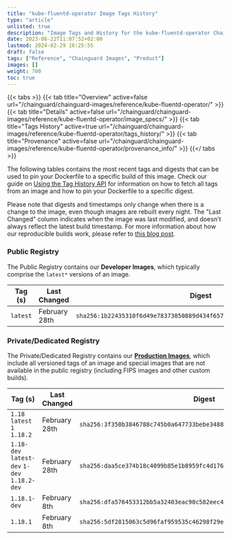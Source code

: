 ```yaml
---
title: "kube-fluentd-operator Image Tags History"
type: "article"
unlisted: true
description: "Image Tags and History for the kube-fluentd-operator Chainguard Image"
date: 2023-06-22T11:07:52+02:00
lastmod: 2024-02-29 16:25:55
draft: false
tags: ["Reference", "Chainguard Images", "Product"]
images: []
weight: 700
toc: true
---
```


{{< tabs >}}
{{< tab title="Overview" active=false url="/chainguard/chainguard-images/reference/kube-fluentd-operator/" >}}
{{< tab title="Details" active=false url="/chainguard/chainguard-images/reference/kube-fluentd-operator/image_specs/" >}}
{{< tab title="Tags History" active=true url="/chainguard/chainguard-images/reference/kube-fluentd-operator/tags_history/" >}}
{{< tab title="Provenance" active=false url="/chainguard/chainguard-images/reference/kube-fluentd-operator/provenance_info/" >}}
{{</ tabs >}}

The following tables contains the most recent tags and digests that can be used to pin your Dockerfile to a specific build of this image. Check our guide on [Using the Tag History API](/chainguard/chainguard-images/using-the-tag-history-api/) for information on how to fetch all tags from an image and how to pin your Dockerfile to a specific digest.

Please note that digests and timestamps only change when there is a change to the image, even though images are rebuilt every night. The "Last Changed" column indicates when the image was last modified, and doesn't always reflect the latest build timestamp. For more information about how our reproducible builds work, please refer to [this blog post](https://www.chainguard.dev/unchained/reproducing-chainguards-reproducible-image-builds).

### Public Registry
The Public Registry contains our **Developer Images**, which typically comprise the `latest*` versions of an image.

| Tag (s)   | Last Changed  | Digest                                                                    |
|-----------|---------------|---------------------------------------------------------------------------|
|  `latest` | February 28th | `sha256:1b22435310f6d49e78373050889d434f6574c1e68ed5fd695dba2bc97c9cf279` |


### Private/Dedicated Registry
The Private/Dedicated Registry contains our **[Production Images](https://www.chainguard.dev/chainguard-images)**, which include all versioned tags of an image and special images that are not available in the public registry (including FIPS images and other custom builds).

| Tag (s)                                       | Last Changed  | Digest                                                                    |
|-----------------------------------------------|---------------|---------------------------------------------------------------------------|
|  `1.18` `latest` `1` `1.18.2`                 | February 28th | `sha256:3f350b3846788c745b0a647733bebe3488aeca3746eec07efa3c86ac4389c124` |
|  `1.18-dev` `latest-dev` `1-dev` `1.18.2-dev` | February 28th | `sha256:daa5ce374b18c4099b85e1b8959fc4d176ae981715d39fb9eb5c9492c7077a12` |
|  `1.18.1-dev`                                 | February 8th  | `sha256:dfa576453312bb5a32403eac90c582eec40850293d3cfac3319d1bda24b6e9bd` |
|  `1.18.1`                                     | February 8th  | `sha256:5df2815063c5d96faf959535c46298f29efbf5da42ba7de7b7c100a6c83c897d` |

